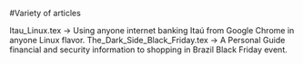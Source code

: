 #Variety of articles

Itau_Linux.tex -> Using anyone internet banking Itaú from Google Chrome in anyone Linux flavor.
The_Dark_Side_Black_Friday.tex -> A Personal Guide financial and security information to shopping in Brazil Black Friday event.
